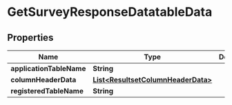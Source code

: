

# GetSurveyResponseDatatableData


## Properties

| Name | Type | Description | Notes |
|------------ | ------------- | ------------- | -------------|
|**applicationTableName** | **String** |  |  [optional] |
|**columnHeaderData** | [**List&lt;ResultsetColumnHeaderData&gt;**](ResultsetColumnHeaderData.md) |  |  [optional] |
|**registeredTableName** | **String** |  |  [optional] |



